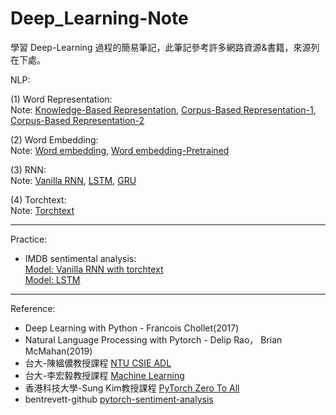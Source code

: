 # Deep_Learning-Note
學習 Deep-Learning 過程的簡易筆記，此筆記參考許多網路資源&書籍，來源列在下處。

NLP:

(1) Word Representation:
<br>Note:
[Knowledge-Based Representation](https://github.com/HsiaSharpie/Deep_Learning-Practice/blob/master/corpus-based%20representation-1.md), [Corpus-Based Representation-1](https://github.com/HsiaSharpie/Deep_Learning-Practice/blob/master/corpus-based%20representation-1.md), [Corpus-Based Representation-2](https://github.com/HsiaSharpie/Deep_Learning-Practice/blob/master/corpus-based%20representation-2.md)

(2) Word Embedding:
<br>Note:
[Word embedding](https://github.com/HsiaSharpie/Deep_Learning-Practice/blob/master/word%20embedding.md),
[Word embedding-Pretrained](https://github.com/HsiaSharpie/Deep_Learning-Practice/blob/master/word%20embedding-Pretrained.md)

(3) RNN:
<br>Note:
[Vanilla RNN](https://github.com/HsiaSharpie/Deep_Learning-Practice/blob/master/vanilla%20rnn.md),
[LSTM](),
[GRU]()

(4) Torchtext:
<br>Note:
[Torchtext](https://github.com/HsiaSharpie/Deep_Learning-Note/blob/master/torchtext.md)

------------------------------------------------------------------------------
Practice:
* IMDB sentimental analysis:
<br>[Model: Vanilla RNN with torchtext]()
<br>[Model: LSTM](https://github.com/HsiaSharpie/IMDB_sentiment-analysis)


------------------------------------------------------------------------------
Reference:
* Deep Learning with Python - Francois Chollet(2017)
* Natural Language Processing with Pytorch - Delip Rao， Brian McMahan(2019)
* 台大-陳縕儂教授課程 [NTU CSIE ADL](https://www.youtube.com/playlist?list=PLOAQYZPRn2V7ZDNiCrrGAr1JVO3DssOkX)
* 台大-李宏毅教授課程 [Machine Learning](https://www.youtube.com/watch?v=CXgbekl66jc&list=PLJV_el3uVTsPy9oCRY30oBPNLCo89yu49)
* 香港科技大學-Sung Kim教授課程 [PyTorch Zero To All](https://www.youtube.com/playlist?list=PLlMkM4tgfjnJ3I-dbhO9JTw7gNty6o_2m)
* bentrevett-github [pytorch-sentiment-analysis](https://github.com/bentrevett/pytorch-sentiment-analysis)
